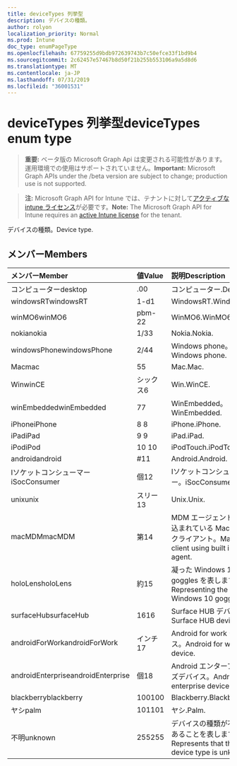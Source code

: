 ```yaml
---
title: deviceTypes 列挙型
description: デバイスの種類。
author: rolyon
localization_priority: Normal
ms.prod: Intune
doc_type: enumPageType
ms.openlocfilehash: 67759255d9bdb972639743b7c50efce33f1bd9b4
ms.sourcegitcommit: 2c62457e57467b8d50f21b255b553106a9a5d8d6
ms.translationtype: MT
ms.contentlocale: ja-JP
ms.lasthandoff: 07/31/2019
ms.locfileid: "36001531"
---
```

# <a name="devicetypes-enum-type"></a><span data-ttu-id="88522-103">deviceTypes 列挙型</span><span class="sxs-lookup"><span data-stu-id="88522-103">deviceTypes enum type</span></span>

> <span data-ttu-id="88522-104">**重要:** ベータ版の Microsoft Graph Api は変更される可能性があります。運用環境での使用はサポートされていません。</span><span class="sxs-lookup"><span data-stu-id="88522-104">**Important:** Microsoft Graph APIs under the /beta version are subject to change; production use is not supported.</span></span>

> <span data-ttu-id="88522-105">**注:** Microsoft Graph API for Intune では、テナントに対して[アクティブな intune ライセンス](https://go.microsoft.com/fwlink/?linkid=839381)が必要です。</span><span class="sxs-lookup"><span data-stu-id="88522-105">**Note:** The Microsoft Graph API for Intune requires an [active Intune license](https://go.microsoft.com/fwlink/?linkid=839381) for the tenant.</span></span>

<span data-ttu-id="88522-106">デバイスの種類。</span><span class="sxs-lookup"><span data-stu-id="88522-106">Device type.</span></span>

## <a name="members"></a><span data-ttu-id="88522-107">メンバー</span><span class="sxs-lookup"><span data-stu-id="88522-107">Members</span></span>
|<span data-ttu-id="88522-108">メンバー</span><span class="sxs-lookup"><span data-stu-id="88522-108">Member</span></span>|<span data-ttu-id="88522-109">値</span><span class="sxs-lookup"><span data-stu-id="88522-109">Value</span></span>|<span data-ttu-id="88522-110">説明</span><span class="sxs-lookup"><span data-stu-id="88522-110">Description</span></span>|
|:---|:---|:---|
|<span data-ttu-id="88522-111">コンピューター</span><span class="sxs-lookup"><span data-stu-id="88522-111">desktop</span></span>|<span data-ttu-id="88522-112">.0</span><span class="sxs-lookup"><span data-stu-id="88522-112">0</span></span>|<span data-ttu-id="88522-113">コンピューター.</span><span class="sxs-lookup"><span data-stu-id="88522-113">Desktop.</span></span>|
|<span data-ttu-id="88522-114">windowsRT</span><span class="sxs-lookup"><span data-stu-id="88522-114">windowsRT</span></span>|<span data-ttu-id="88522-115">1-d</span><span class="sxs-lookup"><span data-stu-id="88522-115">1</span></span>|<span data-ttu-id="88522-116">WindowsRT.</span><span class="sxs-lookup"><span data-stu-id="88522-116">WindowsRT.</span></span>|
|<span data-ttu-id="88522-117">winMO6</span><span class="sxs-lookup"><span data-stu-id="88522-117">winMO6</span></span>|<span data-ttu-id="88522-118">pbm-2</span><span class="sxs-lookup"><span data-stu-id="88522-118">2</span></span>|<span data-ttu-id="88522-119">WinMO6.</span><span class="sxs-lookup"><span data-stu-id="88522-119">WinMO6.</span></span>|
|<span data-ttu-id="88522-120">nokia</span><span class="sxs-lookup"><span data-stu-id="88522-120">nokia</span></span>|<span data-ttu-id="88522-121">1/3</span><span class="sxs-lookup"><span data-stu-id="88522-121">3</span></span>|<span data-ttu-id="88522-122">Nokia.</span><span class="sxs-lookup"><span data-stu-id="88522-122">Nokia.</span></span>|
|<span data-ttu-id="88522-123">windowsPhone</span><span class="sxs-lookup"><span data-stu-id="88522-123">windowsPhone</span></span>|<span data-ttu-id="88522-124">2/4</span><span class="sxs-lookup"><span data-stu-id="88522-124">4</span></span>|<span data-ttu-id="88522-125">Windows phone。</span><span class="sxs-lookup"><span data-stu-id="88522-125">Windows phone.</span></span>|
|<span data-ttu-id="88522-126">Mac</span><span class="sxs-lookup"><span data-stu-id="88522-126">mac</span></span>|<span data-ttu-id="88522-127">5</span><span class="sxs-lookup"><span data-stu-id="88522-127">5</span></span>|<span data-ttu-id="88522-128">Mac.</span><span class="sxs-lookup"><span data-stu-id="88522-128">Mac.</span></span>|
|<span data-ttu-id="88522-129">Win</span><span class="sxs-lookup"><span data-stu-id="88522-129">winCE</span></span>|<span data-ttu-id="88522-130">シックス</span><span class="sxs-lookup"><span data-stu-id="88522-130">6</span></span>|<span data-ttu-id="88522-131">Win.</span><span class="sxs-lookup"><span data-stu-id="88522-131">WinCE.</span></span>|
|<span data-ttu-id="88522-132">winEmbedded</span><span class="sxs-lookup"><span data-stu-id="88522-132">winEmbedded</span></span>|<span data-ttu-id="88522-133">7</span><span class="sxs-lookup"><span data-stu-id="88522-133">7</span></span>|<span data-ttu-id="88522-134">WinEmbedded。</span><span class="sxs-lookup"><span data-stu-id="88522-134">WinEmbedded.</span></span>|
|<span data-ttu-id="88522-135">iPhone</span><span class="sxs-lookup"><span data-stu-id="88522-135">iPhone</span></span>|<span data-ttu-id="88522-136">8 </span><span class="sxs-lookup"><span data-stu-id="88522-136">8</span></span>|<span data-ttu-id="88522-137">iPhone.</span><span class="sxs-lookup"><span data-stu-id="88522-137">iPhone.</span></span>|
|<span data-ttu-id="88522-138">iPad</span><span class="sxs-lookup"><span data-stu-id="88522-138">iPad</span></span>|<span data-ttu-id="88522-139">9 </span><span class="sxs-lookup"><span data-stu-id="88522-139">9</span></span>|<span data-ttu-id="88522-140">iPad.</span><span class="sxs-lookup"><span data-stu-id="88522-140">iPad.</span></span>|
|<span data-ttu-id="88522-141">iPod</span><span class="sxs-lookup"><span data-stu-id="88522-141">iPod</span></span>|<span data-ttu-id="88522-142">10 </span><span class="sxs-lookup"><span data-stu-id="88522-142">10</span></span>|<span data-ttu-id="88522-143">iPodTouch.</span><span class="sxs-lookup"><span data-stu-id="88522-143">iPodTouch.</span></span>|
|<span data-ttu-id="88522-144">android</span><span class="sxs-lookup"><span data-stu-id="88522-144">android</span></span>|<span data-ttu-id="88522-145">#</span><span class="sxs-lookup"><span data-stu-id="88522-145">11</span></span>|<span data-ttu-id="88522-146">Android.</span><span class="sxs-lookup"><span data-stu-id="88522-146">Android.</span></span>|
|<span data-ttu-id="88522-147">Iソケットコンシューマー</span><span class="sxs-lookup"><span data-stu-id="88522-147">iSocConsumer</span></span>|<span data-ttu-id="88522-148">個</span><span class="sxs-lookup"><span data-stu-id="88522-148">12</span></span>|<span data-ttu-id="88522-149">Iソケットコンシューマー。</span><span class="sxs-lookup"><span data-stu-id="88522-149">iSocConsumer.</span></span>|
|<span data-ttu-id="88522-150">unix</span><span class="sxs-lookup"><span data-stu-id="88522-150">unix</span></span>|<span data-ttu-id="88522-151">スリー</span><span class="sxs-lookup"><span data-stu-id="88522-151">13</span></span>|<span data-ttu-id="88522-152">Unix.</span><span class="sxs-lookup"><span data-stu-id="88522-152">Unix.</span></span>|
|<span data-ttu-id="88522-153">macMDM</span><span class="sxs-lookup"><span data-stu-id="88522-153">macMDM</span></span>|<span data-ttu-id="88522-154">第</span><span class="sxs-lookup"><span data-stu-id="88522-154">14</span></span>|<span data-ttu-id="88522-155">MDM エージェントが組み込まれている Mac OS X クライアント。</span><span class="sxs-lookup"><span data-stu-id="88522-155">Mac OS X client using built in MDM agent.</span></span>|
|<span data-ttu-id="88522-156">holoLens</span><span class="sxs-lookup"><span data-stu-id="88522-156">holoLens</span></span>|<span data-ttu-id="88522-157">約</span><span class="sxs-lookup"><span data-stu-id="88522-157">15</span></span>|<span data-ttu-id="88522-158">凝った Windows 10 goggles を表します。</span><span class="sxs-lookup"><span data-stu-id="88522-158">Representing the fancy Windows 10 goggles.</span></span>|
|<span data-ttu-id="88522-159">surfaceHub</span><span class="sxs-lookup"><span data-stu-id="88522-159">surfaceHub</span></span>|<span data-ttu-id="88522-160">16</span><span class="sxs-lookup"><span data-stu-id="88522-160">16</span></span>|<span data-ttu-id="88522-161">Surface HUB デバイス。</span><span class="sxs-lookup"><span data-stu-id="88522-161">Surface HUB device.</span></span>|
|<span data-ttu-id="88522-162">androidForWork</span><span class="sxs-lookup"><span data-stu-id="88522-162">androidForWork</span></span>|<span data-ttu-id="88522-163">インチ</span><span class="sxs-lookup"><span data-stu-id="88522-163">17</span></span>|<span data-ttu-id="88522-164">Android for work デバイス。</span><span class="sxs-lookup"><span data-stu-id="88522-164">Android for work device.</span></span>|
|<span data-ttu-id="88522-165">androidEnterprise</span><span class="sxs-lookup"><span data-stu-id="88522-165">androidEnterprise</span></span>|<span data-ttu-id="88522-166">個</span><span class="sxs-lookup"><span data-stu-id="88522-166">18</span></span>|<span data-ttu-id="88522-167">Android エンタープライズデバイス。</span><span class="sxs-lookup"><span data-stu-id="88522-167">Android enterprise device.</span></span>|
|<span data-ttu-id="88522-168">blackberry</span><span class="sxs-lookup"><span data-stu-id="88522-168">blackberry</span></span>|<span data-ttu-id="88522-169">100</span><span class="sxs-lookup"><span data-stu-id="88522-169">100</span></span>|<span data-ttu-id="88522-170">Blackberry.</span><span class="sxs-lookup"><span data-stu-id="88522-170">Blackberry.</span></span>|
|<span data-ttu-id="88522-171">ヤシ</span><span class="sxs-lookup"><span data-stu-id="88522-171">palm</span></span>|<span data-ttu-id="88522-172">101</span><span class="sxs-lookup"><span data-stu-id="88522-172">101</span></span>|<span data-ttu-id="88522-173">ヤシ.</span><span class="sxs-lookup"><span data-stu-id="88522-173">Palm.</span></span>|
|<span data-ttu-id="88522-174">不明</span><span class="sxs-lookup"><span data-stu-id="88522-174">unknown</span></span>|<span data-ttu-id="88522-175">255</span><span class="sxs-lookup"><span data-stu-id="88522-175">255</span></span>|<span data-ttu-id="88522-176">デバイスの種類が不明であることを表します。</span><span class="sxs-lookup"><span data-stu-id="88522-176">Represents that the device type is unknown.</span></span>|





